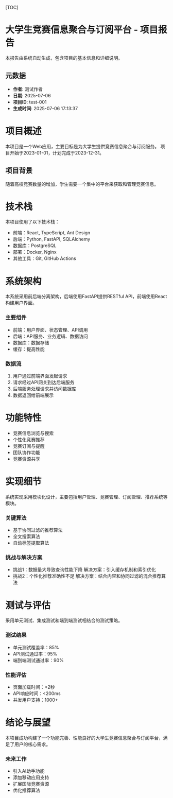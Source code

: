 [TOC]

# 大学生竞赛信息聚合与订阅平台 - 项目报告

本报告由系统自动生成，包含项目的基本信息和详细说明。

## 元数据

- **作者**: 测试作者
- **日期**: 2025-07-06
- **项目ID**: test-001
- **生成时间**: 2025-07-06 17:13:37

# 项目概述

本项目是一个Web应用，主要目标是为大学生提供竞赛信息聚合与订阅服务。
项目开始于2023-01-01，计划完成于2023-12-31。

## 项目背景

随着高校竞赛数量的增加，学生需要一个集中的平台来获取和管理竞赛信息。


# 技术栈

本项目使用了以下技术栈：

- 前端：React, TypeScript, Ant Design
- 后端：Python, FastAPI, SQLAlchemy
- 数据库：PostgreSQL
- 部署：Docker, Nginx
- 其他工具：Git, GitHub Actions


# 系统架构

本系统采用前后端分离架构，后端使用FastAPI提供RESTful API，前端使用React构建用户界面。

### 主要组件

- 前端：用户界面、状态管理、API调用
- 后端：API服务、业务逻辑、数据访问
- 数据库：数据存储
- 缓存：提高性能

### 数据流

1. 用户通过前端界面发起请求
2. 请求经过API网关到达后端服务
3. 后端服务处理请求并访问数据库
4. 数据返回给前端展示


# 功能特性

- 竞赛信息浏览与搜索
- 个性化竞赛推荐
- 竞赛订阅与提醒
- 团队协作功能
- 竞赛资源共享

# 实现细节

系统实现采用模块化设计，主要包括用户管理、竞赛管理、订阅管理、推荐系统等模块。

### 关键算法

- 基于协同过滤的推荐算法
- 全文搜索算法
- 自动标签提取算法

### 挑战与解决方案

- 挑战1：数据量大导致查询性能下降
  解决方案：引入缓存机制和索引优化
- 挑战2：个性化推荐准确性不足
  解决方案：结合内容和协同过滤的混合推荐算法


# 测试与评估

采用单元测试、集成测试和端到端测试相结合的测试策略。

### 测试结果

- 单元测试覆盖率：85%
- API测试通过率：95%
- 端到端测试通过率：90%

### 性能评估

- 页面加载时间：<2秒
- API响应时间：<200ms
- 并发用户支持：1000+


# 结论与展望

本项目成功构建了一个功能完善、性能良好的大学生竞赛信息聚合与订阅平台，满足了用户的核心需求。

### 未来工作

- 引入AI助手功能
- 添加移动应用支持
- 扩展国际竞赛资源
- 优化推荐算法


